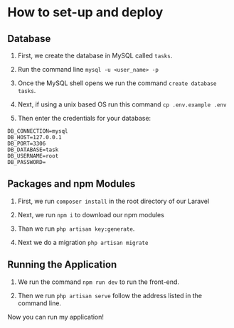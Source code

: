 # How to set-up and deploy

## Database
1. First, we create the database in MySQL called `tasks`.

2. Run the command line `mysql -u <user_name> -p`

3. Once the MySQL shell opens we run the command `create database tasks`.

4. Next, if using a unix based OS run this command `cp .env.example .env`

5. Then enter the credentials for your database:
```
DB_CONNECTION=mysql
DB_HOST=127.0.0.1
DB_PORT=3306
DB_DATABASE=task
DB_USERNAME=root
DB_PASSWORD=
```

## Packages and npm Modules
1. First, we run `composer install` in the root directory of our Laravel

2. Next, we run `npm i` to download our npm modules

3. Than we run `php artisan key:generate`.

4. Next we do a migration `php artisan migrate`

## Running the Application
1. We run the command `npm run dev` to run the front-end.

2. Then we run `php artisan serve` follow the address listed in the command line.

Now you can run my application!